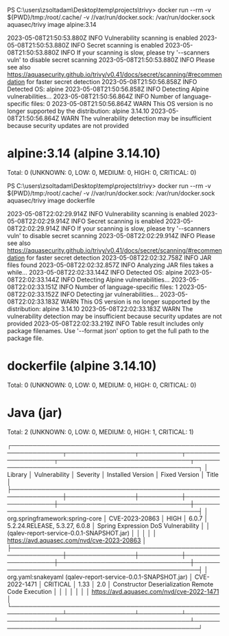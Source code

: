 PS C:\users\zsoltadam\Desktop\temp\projects\trivy> docker run --rm -v ${PWD}/tmp:/root/.cache/ -v //var/run/docker.sock:
/var/run/docker.sock aquasec/trivy image alpine:3.14
> >
2023-05-08T21:50:53.880Z INFO Vulnerability scanning is enabled
2023-05-08T21:50:53.880Z INFO Secret scanning is enabled
2023-05-08T21:50:53.880Z INFO If your scanning is slow, please try '--scanners vuln' to disable secret scanning
2023-05-08T21:50:53.880Z INFO Please see
also https://aquasecurity.github.io/trivy/v0.41/docs/secret/scanning/#recommendation for faster secret detection
2023-05-08T21:50:56.858Z INFO Detected OS: alpine
2023-05-08T21:50:56.858Z INFO Detecting Alpine vulnerabilities...
2023-05-08T21:50:56.864Z INFO Number of language-specific files: 0
2023-05-08T21:50:56.864Z WARN This OS version is no longer supported by the distribution: alpine 3.14.10
2023-05-08T21:50:56.864Z WARN The vulnerability detection may be insufficient because security updates are not provided

alpine:3.14 (alpine 3.14.10)
============================
Total: 0 (UNKNOWN: 0, LOW: 0, MEDIUM: 0, HIGH: 0, CRITICAL: 0)

PS C:\users\zsoltadam\Desktop\temp\projects\trivy> docker run --rm -v ${PWD}/tmp:/root/.cache/ -v //var/run/docker.sock:
/var/run/docker.sock aquasec/trivy image dockerfile
> >
2023-05-08T22:02:29.914Z INFO Vulnerability scanning is enabled
2023-05-08T22:02:29.914Z INFO Secret scanning is enabled
2023-05-08T22:02:29.914Z INFO If your scanning is slow, please try '--scanners vuln' to disable secret scanning
2023-05-08T22:02:29.914Z INFO Please see
also https://aquasecurity.github.io/trivy/v0.41/docs/secret/scanning/#recommendation for faster secret detection
2023-05-08T22:02:32.758Z INFO JAR files found
2023-05-08T22:02:32.857Z INFO Analyzing JAR files takes a while...
2023-05-08T22:02:33.144Z INFO Detected OS: alpine
2023-05-08T22:02:33.144Z INFO Detecting Alpine vulnerabilities...
2023-05-08T22:02:33.151Z INFO Number of language-specific files: 1
2023-05-08T22:02:33.152Z INFO Detecting jar vulnerabilities...
2023-05-08T22:02:33.183Z WARN This OS version is no longer supported by the distribution: alpine 3.14.10
2023-05-08T22:02:33.183Z WARN The vulnerability detection may be insufficient because security updates are not provided
2023-05-08T22:02:33.219Z INFO Table result includes only package filenames. Use '--format json' option to get the full
path to the package file.

dockerfile (alpine 3.14.10)
===========================
Total: 0 (UNKNOWN: 0, LOW: 0, MEDIUM: 0, HIGH: 0, CRITICAL: 0)


Java (jar)
==========
Total: 2 (UNKNOWN: 0, LOW: 0, MEDIUM: 0, HIGH: 1, CRITICAL: 1)

┌──────────────────────────────────────────────────────────────┬────────────────┬──────────┬───────────────────┬───────────────────────────────┬───────────────────────────────────────────────────┐
│ Library │ Vulnerability │ Severity │ Installed Version │ Fixed Version │ Title │
├──────────────────────────────────────────────────────────────┼────────────────┼──────────┼───────────────────┼───────────────────────────────┼───────────────────────────────────────────────────┤
│ org.springframework:spring-core │ CVE-2023-20863 │ HIGH │ 6.0.7 │ 5.2.24.RELEASE, 5.3.27, 6.0.8 │ Spring Expression
DoS Vulnerability │
│ (qalev-report-service-0.0.1-SNAPSHOT.jar)                    │ │ │ │ │ https://avd.aquasec.com/nvd/cve-2023-20863
│
├──────────────────────────────────────────────────────────────┼────────────────┼──────────┼───────────────────┼───────────────────────────────┼───────────────────────────────────────────────────┤
│ org.yaml:snakeyaml (qalev-report-service-0.0.1-SNAPSHOT.jar) │ CVE-2022-1471 │ CRITICAL │ 1.33 │ 2.0 │ Constructor
Deserialization Remote Code Execution │
│ │ │ │ │ │ https://avd.aquasec.com/nvd/cve-2022-1471         │
└──────────────────────────────────────────────────────────────┴────────────────┴──────────┴───────────────────┴───────────────────────────────┴───────────────────────────────────────────────────┘